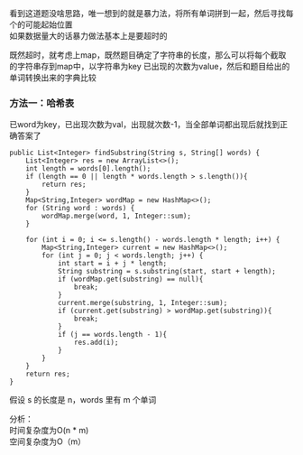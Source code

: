 看到这道题没啥思路，唯一想到的就是暴力法，将所有单词拼到一起，然后寻找每个的可能起始位置  
如果数据量大的话暴力做法基本上是要超时的

既然超时，就考虑上map，既然题目确定了字符串的长度，那么可以将每个截取的字符串存到map中，以字符串为key
已出现的次数为value，然后和题目给出的单词转换出来的字典比较

### 方法一：哈希表

已word为key，已出现次数为val，出现就次数-1，当全部单词都出现后就找到正确答案了

~~~
public List<Integer> findSubstring(String s, String[] words) {
    List<Integer> res = new ArrayList<>();
    int length = words[0].length();
    if (length == 0 || length * words.length > s.length()){
        return res;
    }
    Map<String,Integer> wordMap = new HashMap<>();
    for (String word : words) {
        wordMap.merge(word, 1, Integer::sum);
    }

    for (int i = 0; i <= s.length() - words.length * length; i++) {
        Map<String,Integer> current = new HashMap<>();
        for (int j = 0; j < words.length; j++) {
            int start = i + j * length;
            String substring = s.substring(start, start + length);
            if (wordMap.get(substring) == null){
                break;
            }
            current.merge(substring, 1, Integer::sum);
            if (current.get(substring) > wordMap.get(substring)){
                break;
            }
            if (j == words.length - 1){
                res.add(i);
            }
        }
    }
    return res;
}
~~~
假设 s 的长度是 n，words 里有 m 个单词

分析：  
时间复杂度为O(n * m)  
空间复杂度为O（m）  